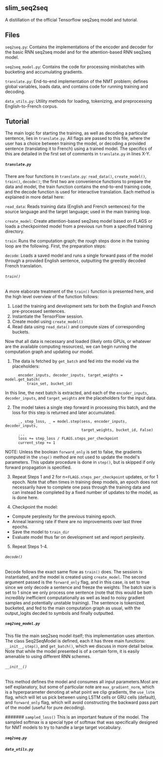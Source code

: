 ## slim_seq2seq
A distillation of the official Tensorflow seq2seq model and tutorial.

## Files

`seq2seq.py`: Contains the implementations of the encoder and decoder for the basic RNN seq2seq model and for the attention-based RNN seq2seq model.

`seq2seq_model.py`: Contains the code for processing minibatches with bucketing and accumulating gradients.

`translate.py`: End-to-end implementation of the NMT problem; defines global variables, loads data, and contains code for running training and decoding.

`data_utils.py`: Utility methods for loading, tokenizing, and preprocessing English-to-French corpus.

## Tutorial

The main logic for starting the training, as well as decoding a particular sentence, lies in `translate.py`. All flags are passed to this file, where the user has a choice between training the model, or decoding a provided sentence (translating it to French) using a trained model. The specifics of this are detailed in the first set of comments in `translate.py` in lines X-Y.

##### `translate.py`

There are four functions in `translate.py`: `read_data()`, `create_model()`, `train()`, `decode()`; the first two are convenience functions to prepare the data and model, the train function contains the end-to-end training code, and the decode function is used for interactive translation. Each method is explained in more detail here:

`read_data`: Reads training data (English and French sentences) for the source language and the target language; used in the main training loop.

`create_model`: Create attention-based seq2seq model based on FLAGS or loads a checkpointed model from a previous run from a specified training directory.

`train`: Runs the computation graph; the rough steps done in the training loop are the following. First, the preparation steps:

`decode`: Loads a saved model and runs a single forward pass of the model through a provided English sentence, outputting the greedily decoded French translation.

###### `train()`

A more elaborate treatment of the `train()` function is presented here, and the high level overview of the function follows:

1. Load the training and development sets for both the English and French pre-processed sentences.
2. Instantiate the TensorFlow session.
3. Create model using `create_model()`
4. Read data using `read_data()` and compute sizes of corresponding buckets.

Now that all data is necessary and loaded (likely onto GPUs, or whatever are the available computing resources), we can begin running the computation graph and updating our model.

1) The data is fetched by `get_batch` and fed into the model via the placeholders:

```
      encoder_inputs, decoder_inputs, target_weights = model.get_batch(
          train_set, bucket_id)
```
In this line, the next batch is extracted, and each of the `encoder_inputs`, `decoder_inputs`, and `target_weights` are the placeholders for the input data.

2) The model takes a single step forward in processing this batch, and the loss for this step is returned and later accumulated.

```
      _, step_loss, _ = model.step(sess, encoder_inputs, decoder_inputs,
                                   target_weights, bucket_id, False)
      ...
      loss += step_loss / FLAGS.steps_per_checkpoint
      current_step += 1
```
NOTE: Unless the boolean `forward_only` is set to false, the gradients computed in the `step()` method are not used to update the model's parameters. This update procedure is done in `step()`, but is skipped if only forward propagation is specified.

3) Repeat Steps 1 and 2 for n=`FLAGS.steps_per_checkpoint` updates, or for 1 epoch. Note that often times in training deep models, an epoch does not necessarily have to complete one pass through the training data and can instead be completed by a fixed number of updates to the model, as is done here.

4) Checkpoint the model:
  * Compute perplexity for the previous training epoch.
  * Anneal learning rate if there are no improvements over last three epochs.
  * Save the model to `train_dir`
  * Evaluate model thus far on development set and report perplexity.

5) Repeat Steps 1-4.

###### `decode()`

Decode follows the exact same flow as `train()` does. The session is instantiated, and the model is created using `create_model`. The second argument passed is the `forward_only` flag, and in this case, is set to true since we only decode a sentence and freeze the weights. The batch size is set to 1 since we only process one sentence (note that this would be both incredibly inefficient computationally as well as lead to noisy gradient samples and potentially unstable training). The sentence is tokenized, bucketed, and fed to the main computation graph as usual, with the output_logits decded to symbols and finally outputted.

##### `seq2seq_model.py`

This file the main seq2seq model itself; this implementation uses attention. The class Seq2SeqModel is defined, each it has three main functions: `__init__`, `step()`, and `get_batch()`, which we discuss in more detail below. Note that while the model presented is of a certain form, it is easily amenable to using different RNN schemes.

###### `__init__()`
This method defines the model and consumes all input parameters.Most are self explanatory, but some of particular note are `max_gradient_norm`, which is a hyperparameter denoting at what point we clip gradients, the `use_lstm` flag, which will let us pick between using LSTM cells or GRU cells (default), and `forward_only` flag, which will avoid constructing the backward pass part of the model (useful for pure decoding).

####### `sampled_loss()`
This is an important feature of the model. The sampled softmax is a special type of softmax that was specifically designed for NMT models to try to handle a large target vocabulary.

##### `seq2seq.py`

##### `data_utils.py`

